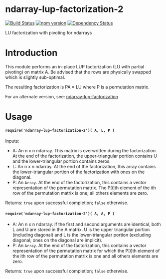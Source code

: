 # ndarray-lup-factorization-2

[![Build Status](https://travis-ci.org/scijs/ndarray-lup-factorization-2.svg?branch=master)](https://travis-ci.org/scijs/ndarray-lup-factorization-2) [![npm version](https://badge.fury.io/js/ndarray-lup-factorization-2.svg)](http://badge.fury.io/js/ndarray-lup-factorization-2)  [![Dependency Status](https://david-dm.org/scijs/ndarray-lup-factorization-2.svg)](https://david-dm.org/scijs/ndarray-lup-factorization-2)

LU factorization with pivoting for ndarrays

# Introduction

This module performs an in-place LUP factorization (LU with partial pivoting) on matrix A. Be advised that the rows are physically swapped which is slightly sub-optimal.

The resulting factorization is PA = LU where P is a permutation matrix.

For an alternate version, see: [ndarray-lup-factorization](https://github.com/scijs/ndarray-lup-factorization)

# Usage

#### `require('ndarray-lup-factorization-2')( A, L, P )`

Inputs:
- A: An n x n ndarray. This matrix is overwritten during the factorization. At the end of the factorization, the upper-triangular portion contains U and the lower-triangular portion contains zeros.
- L: An n x n ndarray. At the end of the factorization, this array contains the lower-triangular portion of the factorization with ones on the diagonal.
- P: An `Array`. At the end of the factorization, this contains a vector representation of the permutation matrix. The P[i]th element of the ith row of the permutation matrix is one; all others elements are zero.

Returns:
`true` upon successful completion; `false` otherwise.

#### `require('ndarray-lup-factorization-2')( A, A, P )`

- A: An n x n ndarray. If the first and second arguments are identical, both L and U are stored in the A matrix. U is the upper triangular portion (including diagonal) and L is the lower-triangular portion (excluding diagonal; ones on the diagonal are implicit).
- P: An `Array`. At the end of the factorization, this contains a vector representation of the permutation matrix for which the P[i]th element of the ith row of the permutation matrix is one and all others elements are zero.

Returns:
`true` upon successful completion; `false` otherwise.
